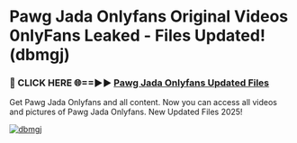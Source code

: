 # Pawg Jada Onlyfans Original Videos 0nlyFans Leaked - Files Updated! (dbmgj)

<h3>🔴 CLICK HERE 🌐==►► <a href="https://tinyurl.com/2wckxsce" rel="nofollow">Pawg Jada Onlyfans Updated Files</a></h3>

Get Pawg Jada Onlyfans and all content. Now you can access all videos and pictures of Pawg Jada Onlyfans. New Updated Files 2025!

[![dbmgj](https://i.imgur.com/AFduVYN.gif)](https://tinyurl.com/2wckxsce)
